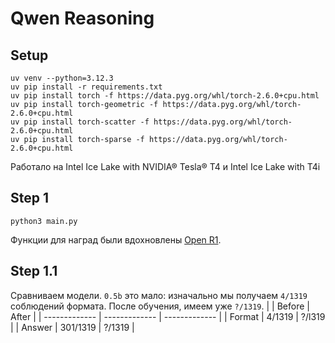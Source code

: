 # Qwen Reasoning

## Setup

```
uv venv --python=3.12.3
uv pip install -r requirements.txt
uv pip install torch -f https://data.pyg.org/whl/torch-2.6.0+cpu.html
uv pip install torch-geometric -f https://data.pyg.org/whl/torch-2.6.0+cpu.html
uv pip install torch-scatter -f https://data.pyg.org/whl/torch-2.6.0+cpu.html
uv pip install torch-sparse -f https://data.pyg.org/whl/torch-2.6.0+cpu.html
```

Работало на Intel Ice Lake with NVIDIA® Tesla® T4	и Intel Ice Lake with T4i

## Step 1

```
python3 main.py
```

Функции для наград были вдохновлены [Open R1](https://github.com/huggingface/open-r1).


## Step 1.1

Сравниваем модели. `0.5b` это мало: изначально мы получаем `4/1319` соблюдений формата. После обучения, имеем уже `?/1319`.
| | Before  | After |
| ------------- | ------------- | ------------- |
| Format | 4/1319  | ?/l319  |
| Answer | 301/1319  | ?/1319  |
